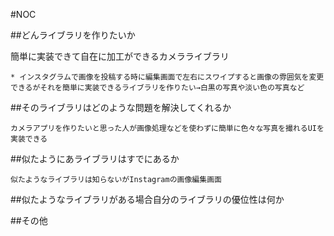 #NOC

##どんライブラリを作りたいか

簡単に実装できて自在に加工ができるカメラライブラリ

	* インスタグラムで画像を投稿する時に編集画面で左右にスワイプすると画像の雰囲気を変更できるがそれを簡単に実装できるライブラリを作りたい→白黒の写真や淡い色の写真など
	
##そのライブラリはどのような問題を解決してくれるか

	カメラアプリを作りたいと思った人が画像処理などを使わずに簡単に色々な写真を撮れるUIを実装できる
	
##似たようにあライブラリはすでにあるか


	似たようなライブラリは知らないがInstagramの画像編集画面
##似たようなライブラリがある場合自分のライブラリの優位性は何か

	
##その他
	
